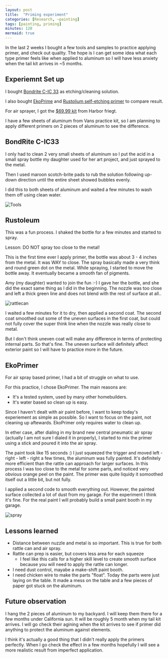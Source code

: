 ```yaml
---
layout: post
title:  "Priming experiment"
categories: [Research, ~painting]
tags: [painting, priming]
minutes: 120
mermaid: true
---
```


In the last 2 weeks I bought a few tools and samples to practice applying primer, and check out quality. The hope is I can get some idea what each type primer feels
like when applied to aluminum so I will have less anxiety when the tail kit arrives in ~5 months.

## Experiemnt Set up

I bought [Bondrite C-IC 33](https://www.aircraftspruce.com/catalog/pnpages/09-01621.php) as etching/cleaning solution.

I also bought [EkoPrime](https://www.aircraftspruce.com/catalog/pnpages/09-03078.php) and
[Rustolium self-etching primer](https://a.co/d/8SOFPU0) to compare result.

For air sprayer, I got the [$69.99 kit](https://www.harborfreight.com/20-oz-hvlp-gravity-feed-air-spray-gun-68843.html) from Harbor friegt.

I have a few sheets of aluminum from Vans practice kit, so I am planning to apply different primers on 2 pieces of aluminum to see the difference.

## BondRite C-IC33

I only had to clean 2 very small sheets of aluminum so I put the acid in a small spray bottle my daughter used for her art project, and just sprayed to the metal.

Then I used maroon scotch-brite pads to rub the solution following up-down direction until the entire sheet showed bubbles evenly.

I did this to both sheets of aluminum and waited a few minutes to wash them off using clean water.

![Tools](/assets/img/20230917/primer_experiment_tools.jpg)


## Rustoleum

This was a fun process. I shaked the bottle for a few minutes and started to spray.

Lesson: DO NOT spray too close to the metal!

This is the first time ever I apply primer, the bottle was about 3 - 4 inches from the metal. It was WAY to close. The spray basically made a very think and round green dot
on the metal. While spraying, I started to move the bottle away. It eventually became a smooth fan of pigments. 

Amy (my daughter) wanted to join the fun :-) I gave her the bottle, and she did the exact same thing as I did in the beginning. The nozzle was too close and left a thick green line
and does not blend with the rest of surface at all..

![rattlecan](/assets/img/20230917/rattlecan.jpg)


I waited a few minutes for it to dry, then applied a second coat. The second coat smoothed out some of the uneven surfaces in the first coat, but could not fully cover the super
think line when the nozzle was really close to metal.

But I don't think uneven coat will make any difference in terms of protecting internal parts. So that's fine. The uneven surface will definitely affect exterior paint so I will
have to practice more in the future.

## EkoPrimer

For air spray based primer, I had a bit of struggle on what to use. 

For this practice, I chose EkoPrimer. The main reasons are:
* It's a tested system, used by many other homebuilders.
* It's water based so clean up is easy.

Since I haven't dealt with air paint before, I want to keep today's experiement as simple as possible. So I want to focus on the paint, not cleaning up aftewards. EkoPrimer only
requires water to clean up.

In ether case, after dialing in my brand new central pneumatic air spray (actually I am not sure I dialed it in properly), I started to mix the primer using a stick and poured it
into the air spray.

The paint took like 15 seconds :) I just squeezed the trigger and moved left - right - left - right a few times, the aluminum was fully painted. It's definitely more efficient than
the rattle can approach for larger surfaces. In this process I was too close to the metal for some parts, and noticed very obvious orange peel on the paint. The primer was quite
liquidy it somoothed itself out a little bit, but not fully.

I applied a second code to smooth everything out. However, the painted surface collected a lot of dust from my garage. For the experiment I think it's fine. For the real paint I
will probably build a small paint booth in my garage.

![spray](/assets/img/20230917/spray.jpg)


## Lessons learned

* Distance between nuzzle and metal is so important. This is true for both rattle can and air spray.
* Rattle can prep is easier, but covers less area for each squeeze
    * I feel like this calls for a higher skill level to create smooth surface because you will need to apply the rattle can longer.
* I need dust control, mayabe a make-shift paint booth.
* I need chicken wire to make the parts "float". Today the parts were just laying on the table. It made a mess on the table and a few pieces of paper got stuck on the aluminum.


## Future observation

I hang the 2 pieces of aluminum to my backyard. I will keep them there for a few months under California sun. It will be roughly 5 month when my tail kit arrives. I will go check
their agining when the kit arrives to see if primer did anything to protect the aluminum against elements.

I think it's actually a good thing that I didn't really apply the primers perfectly. When I go check the effect in a few months hopefully I will see a more realistic result from
imperfect application.
